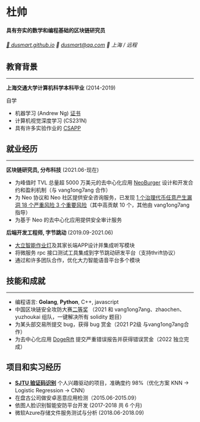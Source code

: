 # 杜帅

#### 具有夯实的数学和编程基础的区块链研究员

###### [📖 dusmart.github.io](https://dusmart.github.io) 📧 dusmart@qq.com 📍 上海 / 远程

## 教育背景

---------
**上海交通大学计算机科学本科毕业** (2014-2019)

自学

- 机器学习 (Andrew Ng) [证书](assets/coursera_certificate.pdf)
- 计算机视觉深度学习 (CS231N)
- 具有许多实验作业的 [CSAPP](http://csapp.cs.cmu.edu/)

## 就业经历

---------
**区块链研究员, 分布科技** (2021.06-现在)

- 为峰值时 TVL 总量超 5000 万美元的去中心化应用 [NeoBurger](https://neoburger.github.io/) 设计和开发合约和盈利机制（与 vang1ong7ang 合作）
- 为 Neo 协议和 Neo 社区提供安全咨询服务，已发现 [1 个治理代币任意产生漏洞 18 个严重风险 3 个重要风险](./neo_security.md)（其中高贡献 10 个，其他由 vang1ong7ang 指导）
- 为基于 Neo 的去中心化应用提供安全审计服务

**后端开发工程师, 字节跳动** (2019.09-2021.06)

- [大立智能作业灯](https://www.dali.com.cn/products)及其家长端APP设计并集成听写模块
- 将微服务 rpc 接口测试工具集成到字节跳动研发平台（支持thrift协议）
- 通过和许多团队合作，优化大力智能语音平台多个模块

## 技能和成就

---------

- 编程语言: **Golang**, **Python**, C++, javascript
- 中国区块链安全攻防大赛[二等奖](https://www.geekmeta.com/article/4137940.html) （2021 和 vang1ong7ang、zhaochen、yuzhoukai 组队，一键解决所有 solidity 题目）
- 为某头部交易所提交 bug，获得 bug 赏金（2021 P2级 与vang1ong7ang合作）
- 为去中心化应用 [DogeRift](https://dogerift.com/) 提交严重错误报告并获得错误赏金（2022 独立完成）

## 项目和实习经历

- **[SJTU 验证码识别](https://dusmart.github.io/2017/03/01/SJTU_captcha/)** 个人兴趣驱动的项目，准确度约 98%（优化方案 KNN -> Logistic Regression -> CNN）
- 在盘古公司做安卓恶意应用检测（2015.06-2015.09）
- 依图人脸识别智能安防平台开发 (2017-2018 共 6 个月)
- 微软Azure存储文件服务测试与分析 (2018.06-2018.09)
